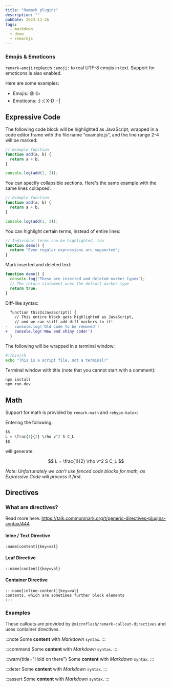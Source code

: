 ```yaml
---
title: "Remark plugins"
description: ""
pubDate: 2023-12-26
tags:
  - markdown
  - demo
  - remarkjs
---
```


### Emojis & Emoticons

`remark-emoji` replaces `:emoji:` to real UTF-8 emojis in text. Support for emoticons is also enabled.

Here are some examples:

- Emojis: :smile: :+1:
- Emoticons: :) :( X-D :-|

## Expressive Code

The following code block will be highlighted as JavaScript,
wrapped in a code editor frame with the file name "example.js",
and the line range 2-4 will be marked:

```js title="example.js" {2-4}
// Example function
function add(a, b) {
  return a + b;
}

console.log(add(1, 2));
```

You can specify collapsible sections. Here's the same example with the same lines collapsed:

```js collapse={2-4}
// Example function
function add(a, b) {
  return a + b;
}

console.log(add(1, 2));
```

You can highlight certain terms, instead of entire lines:

```js "Individual terms" /Even.*supported/
// Individual terms can be highlighted, too
function demo() {
  return "Even regular expressions are supported";
}
```

Mark inserted and deleted text:

```js "return true;" ins="inserted" del="deleted"
function demo() {
  console.log("These are inserted and deleted marker types");
  // The return statement uses the default marker type
  return true;
}
```

Diff-like syntax:

```diff lang="js"
  function thisIsJavaScript() {
    // This entire block gets highlighted as JavaScript,
    // and we can still add diff markers to it!
-   console.log('Old code to be removed')
+   console.log('New and shiny code!')
  }
```

The following will be wrapped in a terminal window:

```sh
#!/bin/sh
echo "This is a script file, not a terminal!"
```

Terminal window with title (note that you cannot start with a comment):

```sh title="Quick start"
npm install
npm run dev
```

## Math

Support for math is provided by `remark-math` and `rehype-katex`:

Entering the following:

```js
$$
L = \frac{1}{2} \rho v^2 S C_L
$$
```

will generate:

$$
L = \frac{1}{2} \rho v^2 S C_L
$$

_Note: Unfortunately we can't use fenced code blocks for math, as Expressive Code will process it first._

## Directives

### What are directives?

Read more here: https://talk.commonmark.org/t/generic-directives-plugins-syntax/444

#### Inlne / Text Directive

```
:name[content]{key=val}
```

#### Leaf Directive

```
::name[content]{key=val}
```

#### Container Directive

```
:::name[inline-content]{key=val}
contents, which are sometimes further block elements
:::
```

### Examples

These callouts are provided by `@microflash/remark-callout-directives` and uses container directives.

:::note
Some **content** with _Markdown_ `syntax`.
:::

:::commend
Some **content** with _Markdown_ `syntax`.
:::

:::warn{title="Hold on there"}
Some **content** with _Markdown_ `syntax`.
:::

:::deter
Some **content** with _Markdown_ `syntax`.
:::

:::assert
Some **content** with _Markdown_ `syntax`.
:::
